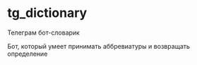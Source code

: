# tg_dictionary
Телеграм бот-словарик

Бот, который умеет принимать аббревиатуры и возвращать определение
